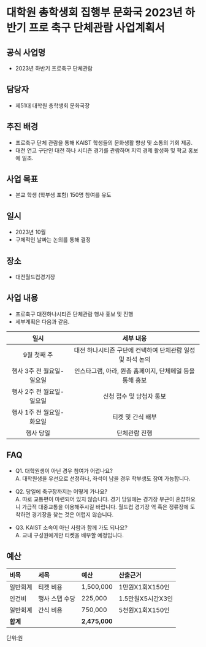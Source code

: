 
대학원 총학생회 집행부 문화국 2023년 하반기 프로 축구 단체관람 사업계획서
===

## 공식 사업명
- 2023년 하반기 프로축구 단체관람

## 담당자
- 제51대 대학원 총학생회 문화국장

## 추진 배경
- 프로축구 단체 관람을 통해 KAIST 학생들의 문화생활 향상 및 소통의 기회 제공.
- 대전 연고 구단인 대전 하나 시티즌 경기를 관람하며 지역 경제 활성화 및 학교 홍보에 일조.

## 사업 목표
- 본교 학생 (학부생 포함) 150명 참여를 유도

## 일시
- 2023년 10월
- 구체적인 날짜는 논의를 통해 결정

## 장소
- 대전월드컵경기장

## 사업 내용
- 프로축구 대전하나시티즌 단체관람 행사 홍보 및 진행
- 세부계획은 다음과 같음.

|  **일시** | **세부 내용** |
|:----------:|:------------:|
|9월 첫째 주 | 대전 하나시티즌 구단에 컨택하여 단체관람 일정 및 좌석 논의 |
|행사 3주 전 월요일-일요일 | 인스타그램, 아라, 원총 홈페이지, 단체메일 등을 통해 홍보 |
|행사 2주 전 월요일-일요일 | 신청 접수 및 당첨자 통보 |
|행사 1주 전 월요일-화요일 | 티켓 및 간식 배부 |
|행사 당일 | 단체관람 진행 |

## FAQ
- Q1. 대학원생이 아닌 경우 참여가 어렵나요? <br/> A. 대학원생을 우선으로 선정하나, 좌석이 남을 경우 학부생도 참여 가능합니다.

- Q2. 당일에 축구장까지는 어떻게 가나요? <br/> A. 따로 교통편이 마련되어 있지 않습니다. 경기 당일에는 경기장 부근이 혼잡하오니 가급적 대중교통을 이용해주시길 바랍니다. 월드컵 경기장 역 혹은 정류장에 도착하면 경기장을 찾는 것은 어렵지 않습니다.

- Q3. KAIST 소속이 아닌 사람과 함께 가도 되나요? <br/> A. 교내 구성원에게만 티켓을 배부할 예정입니다.


## 예산
|  **비목** |   **세목**   | **예산** | **산출근거** |
|:---------|:-----------|:----------|:----------------|
| 일반회계     | 티켓 비용      | 1,500,000   | 1만원X1회X150인 |
| 인건비     | 행사 스탭 수당      | 225,000   | 1.5만원X5시간X3인 |
| 일반회계     | 간식 비용      | 750,000   | 5천원X1회X150인 |
| **합계**     |            | **2,475,000** |                 |

단위:원
